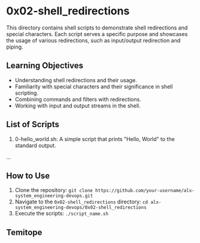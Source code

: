 # 0x02-shell_redirections

This directory contains shell scripts to demonstrate shell redirections and special characters. Each script serves a specific purpose and showcases the usage of various redirections, such as input/output redirection and piping.

## Learning Objectives

- Understanding shell redirections and their usage.
- Familiarity with special characters and their significance in shell scripting.
- Combining commands and filters with redirections.
- Working with input and output streams in the shell.

## List of Scripts

1. 0-hello_world.sh: A simple script that prints "Hello, World" to the standard output.

...

## How to Use

1. Clone the repository: `git clone https://github.com/your-username/alx-system_engineering-devops.git`
2. Navigate to the `0x02-shell_redirections` directory: `cd alx-system_engineering-devops/0x02-shell_redirections`
3. Execute the scripts: `./script_name.sh`

## Temitope

